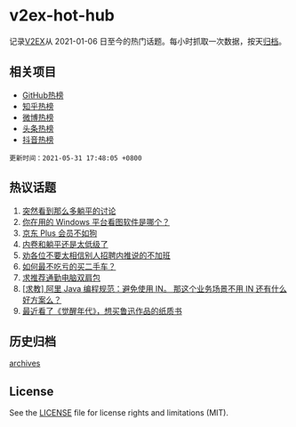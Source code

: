 # v2ex-hot-hub

 记录[V2EX](https://www.v2ex.com/)从 2021-01-06 日至今的热门话题。每小时抓取一次数据，按天[归档](archives)。
 
 ## 相关项目

- [GitHub热榜](https://github.com/snaildev/github-hot-hub)
- [知乎热榜](https://github.com/snaildev/zhihu-hot-hub)
- [微博热榜](https://github.com/snaildev/weibo-hot-hub)
- [头条热榜](https://github.com/snaildev/toutiao-hot-hub)
- [抖音热榜](https://github.com/snaildev/douyin-hot-hub)


 `更新时间：2021-05-31 17:48:05 +0800`

## 热议话题

1. [突然看到那么多躺平的讨论](https://www.v2ex.com/t/780189)
1. [你在用的 Windows 平台看图软件是哪个？](https://www.v2ex.com/t/780221)
1. [京东 Plus 会员不如狗](https://www.v2ex.com/t/780303)
1. [内卷和躺平还是太低级了](https://www.v2ex.com/t/780273)
1. [劝各位不要太相信别人招聘内推说的不加班](https://www.v2ex.com/t/780182)
1. [如何最不吃亏的买二手车？](https://www.v2ex.com/t/780245)
1. [求推荐通勤电脑双肩包](https://www.v2ex.com/t/780203)
1. [[求教] 阿里 Java 编程规范：避免使用 IN。 那这个业务场景不用 IN 还有什么好方案么？](https://www.v2ex.com/t/780277)
1. [最近看了《觉醒年代》，想买鲁迅作品的纸质书](https://www.v2ex.com/t/780265)

## 历史归档

[archives](archives)

## License

See the [LICENSE](LICENSE) file for license rights and limitations (MIT).
